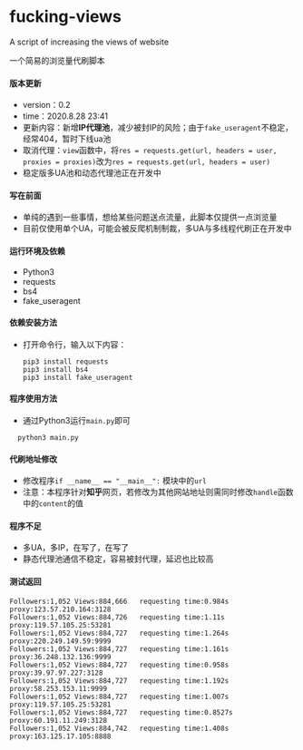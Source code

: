 # fucking-views

A script of increasing the views of website

一个简易的浏览量代刷脚本

#### 版本更新

* version：0.2
* time：2020.8.28 23:41
* 更新内容：新增**IP代理池**，减少被封IP的风险；由于`fake_useragent`不稳定，经常404，暂时下线ua池
* 取消代理：`view`函数中，将`res = requests.get(url, headers = user, proxies = proxies)`改为`res = requests.get(url, headers = user)`
* 稳定版多UA池和动态代理池正在开发中



#### 写在前面

* 单纯的遇到一些事情，想给某些问题送点流量，此脚本仅提供一点浏览量
* 目前仅使用单个UA，可能会被反爬机制制裁，多UA与多线程代刷正在开发中

#### 运行环境及依赖

* Python3
* requests
* bs4
* fake_useragent



#### 依赖安装方法

* 打开命令行，输入以下内容：

  ```
  pip3 install requests
  pip3 install bs4
  pip3 install fake_useragent
  ```
  


#### 程序使用方法

* 通过Python3运行`main.py`即可

```
  python3 main.py
```



#### 代刷地址修改

* 修改程序`if __name__ == "__main__":` 模块中的`url`
* 注意：本程序针对**知乎**网页，若修改为其他网站地址则需同时修改`handle`函数中的`content`的值



#### 程序不足

* 多UA，多IP，在写了，在写了
* 静态代理池通信不稳定，容易被封代理，延迟也比较高

#### 测试返回

  ```
Followers:1,052 Views:884,666   requesting time:0.984s  proxy:123.57.210.164:3128
Followers:1,052 Views:884,726   requesting time:1.11s   proxy:119.57.105.25:53281
Followers:1,052 Views:884,727   requesting time:1.264s  proxy:220.249.149.59:9999
Followers:1,052 Views:884,727   requesting time:1.161s  proxy:36.248.132.136:9999
Followers:1,052 Views:884,727   requesting time:0.958s  proxy:39.97.97.227:3128
Followers:1,052 Views:884,727   requesting time:1.192s  proxy:58.253.153.11:9999
Followers:1,052 Views:884,727   requesting time:1.007s  proxy:119.57.105.25:53281
Followers:1,052 Views:884,727   requesting time:0.8527s proxy:60.191.11.249:3128
Followers:1,052 Views:884,742   requesting time:1.408s  proxy:163.125.17.105:8888
  ```

